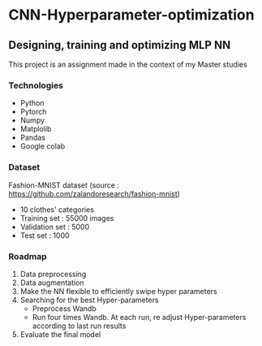 # CNN-Hyperparameter-optimization
## Designing, training and optimizing MLP NN

This project is an assignment made in the context of my Master studies

### Technologies

* Python
* Pytorch
* Numpy
* Matplolib
* Pandas
* Google colab

### Dataset

Fashion-MNIST dataset (source : https://github.com/zalandoresearch/fashion-mnist)
* 10 clothes' categories
* Training set : 55000 images
* Validation set : 5000
* Test set : 1000


### Roadmap

1) Data preprocessing
2) Data augmentation
3) Make the NN flexible to efficiently swipe hyper parameters
4) Searching for the best Hyper-parameters
      - Preprocess Wandb
      - Run four times Wandb. At each run, re adjust Hyper-parameters according to last run results
5) Evaluate the final model
